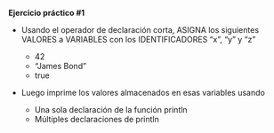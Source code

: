 **Ejercicio práctico #1**

- Usando el operador de declaración corta, ASIGNA los siguientes VALORES a VARIABLES con los IDENTIFICADORES “x”, “y” y “z”
    - 42
    - “James Bond”
    - true
    
- Luego imprime los valores almacenados en esas variables usando 
    - Una sola declaración de la función println
    - Múltiples declaraciones de println
